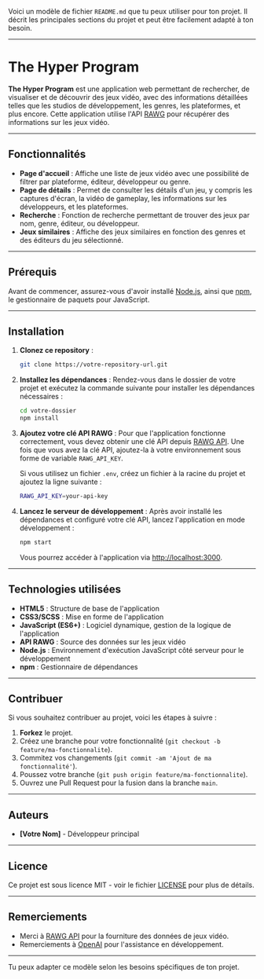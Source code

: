Voici un modèle de fichier `README.md` que tu peux utiliser pour ton projet. Il décrit les principales sections du projet et peut être facilement adapté à ton besoin.

---

# The Hyper Program

**The Hyper Program** est une application web permettant de rechercher, de visualiser et de découvrir des jeux vidéo, avec des informations détaillées telles que les studios de développement, les genres, les plateformes, et plus encore. Cette application utilise l'API [RAWG](https://rawg.io/apidocs) pour récupérer des informations sur les jeux vidéo.

---

## Fonctionnalités

* **Page d'accueil** : Affiche une liste de jeux vidéo avec une possibilité de filtrer par plateforme, éditeur, développeur ou genre.
* **Page de détails** : Permet de consulter les détails d'un jeu, y compris les captures d'écran, la vidéo de gameplay, les informations sur les développeurs, et les plateformes.
* **Recherche** : Fonction de recherche permettant de trouver des jeux par nom, genre, éditeur, ou développeur.
* **Jeux similaires** : Affiche des jeux similaires en fonction des genres et des éditeurs du jeu sélectionné.

---

## Prérequis

Avant de commencer, assurez-vous d'avoir installé [Node.js](https://nodejs.org/), ainsi que [npm](https://www.npmjs.com/), le gestionnaire de paquets pour JavaScript.

---

## Installation

1. **Clonez ce repository** :

   ```bash
   git clone https://votre-repository-url.git
   ```

2. **Installez les dépendances** :
   Rendez-vous dans le dossier de votre projet et exécutez la commande suivante pour installer les dépendances nécessaires :

   ```bash
   cd votre-dossier
   npm install
   ```

3. **Ajoutez votre clé API RAWG** :
   Pour que l'application fonctionne correctement, vous devez obtenir une clé API depuis [RAWG API](https://rawg.io/apidocs). Une fois que vous avez la clé API, ajoutez-la à votre environnement sous forme de variable `RAWG_API_KEY`.

   Si vous utilisez un fichier `.env`, créez un fichier à la racine du projet et ajoutez la ligne suivante :

   ```bash
   RAWG_API_KEY=your-api-key
   ```

4. **Lancez le serveur de développement** :
   Après avoir installé les dépendances et configuré votre clé API, lancez l'application en mode développement :

   ```bash
   npm start
   ```

   Vous pourrez accéder à l'application via [http://localhost:3000](http://localhost:3000).

---

## Technologies utilisées

* **HTML5** : Structure de base de l'application
* **CSS3/SCSS** : Mise en forme de l'application
* **JavaScript (ES6+)** : Logiciel dynamique, gestion de la logique de l'application
* **API RAWG** : Source des données sur les jeux vidéo
* **Node.js** : Environnement d'exécution JavaScript côté serveur pour le développement
* **npm** : Gestionnaire de dépendances

---

## Contribuer

Si vous souhaitez contribuer au projet, voici les étapes à suivre :

1. **Forkez** le projet.
2. Créez une branche pour votre fonctionnalité (`git checkout -b feature/ma-fonctionnalite`).
3. Commitez vos changements (`git commit -am 'Ajout de ma fonctionnalité'`).
4. Poussez votre branche (`git push origin feature/ma-fonctionnalite`).
5. Ouvrez une Pull Request pour la fusion dans la branche `main`.

---

## Auteurs

* **\[Votre Nom]** - Développeur principal

---

## Licence

Ce projet est sous licence MIT - voir le fichier [LICENSE](LICENSE) pour plus de détails.

---

## Remerciements

* Merci à [RAWG API](https://rawg.io/apidocs) pour la fourniture des données de jeux vidéo.
* Remerciements à [OpenAI](https://openai.com/) pour l'assistance en développement.

---

Tu peux adapter ce modèle selon les besoins spécifiques de ton projet.
